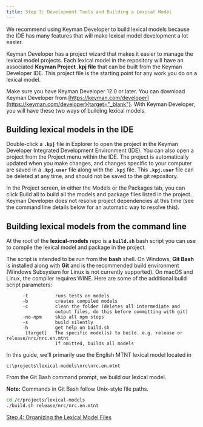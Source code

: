 ```yaml
---
title: Step 3: Development Tools and Building a Lexical Model
---
```

  
We recommend using Keyman Developer to build lexical models because the
IDE has many features that will make lexical model development a lot
easier.

Keyman Developer has a project wizard that makes it easier to manage the
lexical model projects. Each lexical model in the repository will have
an associated **Keyman Project .kpj file** that can be built from the
Keyman Developer IDE. This project file is the starting point for any
work you do on a lexical model.

Make sure you have Keyman Developer 12.0 or later. You can download
Keyman Developer from
[https://keyman.com/developer](https://keyman.com/developer){target="_blank"}.
With Keyman Developer, you will have these two ways of building lexical
models.

## Building lexical models in the IDE

Double-click a **`.kpj`** file in Explorer to open the project in the
Keyman Developer Integrated Development Environment (IDE). You can also
open a project from the Project menu within the IDE. The project is
automatically updated when you make changes, and changes specific to
your computer are saved in a **`.kpj.user`** file along with the
**`.kpj`** file. This **`.kpj.user`** file can be deleted at any time,
and should not be saved to the git repository.

In the Project screen, in either the Models or the Packages tab, you can
click <span class="guibutton">Build all</span> to build all the models
and package files listed in the project. Keyman Developer does not
resolve project dependencies at this time (see the command line details
below for an automatic way to resolve this).

## Building lexical models from the command line

At the root of the **lexical-models** repo is a **`build.sh`** bash
script you can use to compile the lexical model and package in the
project.

The script is intended to be run from the **bash** shell. On Windows,
**Git Bash** is installed along with **Git** and is the recommended
build environment (Windows Subsystem for Linux is not currently
supported). On macOS and Linux, the compiler requires WINE. Here are
some of the additional build script parameters:

``` none
      -t          runs tests on models
      -b          creates compiled models
      -c          clean the folder (deletes all intermediate and
                  output files, do this before committing with git)
      -no-npm     skip all npm steps
      -s          build silently
      -h          get help on build.sh
       [target]   The specific model(s) to build. e.g. release or release/nrc/nrc.en.mtnt
                  If omitted, builds all models
```

In this guide, we'll primarily use the English MTNT lexical model
located in

``` none
c:\projects\lexical-models\nrc\nrc.en.mtnt
```

From the Git Bash command prompt, we build our lexical model.

**Note:** Commands in Git Bash follow Unix-style file paths.

``` bash
cd /c/projects/lexical-models
./build.sh release/nrc/nrc.en.mtnt
```

[Step 4: Organizing the Lexical Model Files](step-4)
